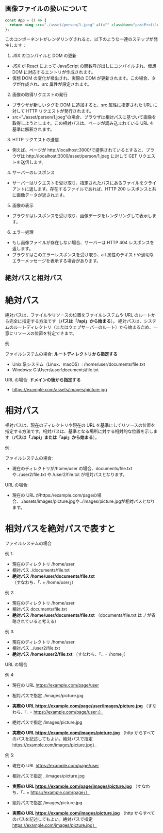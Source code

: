 ## 画像ファイルの扱いについて

```jsx
const App = () => {
  return <img src="./asset/person/1.jpeg" alt="" className="postProfileImg" />;
};
```

このコンポーネントがレンダリングされると、以下のような一連のステップが発生します：

1. JSX のコンパイルと DOM の更新

- JSX が React によって JavaScript の関数呼び出しにコンパイルされ、仮想 DOM に対応するエントリが作成されます。
- 仮想 DOM の変化が検出され、実際の DOM が更新されます。この場合、<img>タグが作成され、src 属性が設定されます。

2. 画像の取得リクエストの発行

- ブラウザが新しい<img>タグを DOM に追加すると、src 属性に指定された URL に対して HTTP リクエストが発行されます。
- src="./asset/person/1.jpeg"の場合、ブラウザは相対パスに基づいて画像を取得しようとします。この相対パスは、ページが読み込まれている URL を基準に解釈されます。

3. HTTP リクエストの送信

- 例えば、ページが http://localhost:3000/で提供されているとすると、ブラウザは http://localhost:3000/asset/person/1.jpeg に対して GET リクエストを送信します。

4. サーバーのレスポンス

- サーバーはリクエストを受け取り、指定されたパスにあるファイルをクライアントに返します。存在するファイルであれば、HTTP 200 レスポンスと共に画像データが返されます。

5. 画像の表示

- ブラウザはレスポンスを受け取り、画像データをレンダリングして表示します。

6. エラー処理

- もし画像ファイルが存在しない場合、サーバーは HTTP 404 レスポンスを返します。
- ブラウザはこのエラーレスポンスを受け取り、alt 属性のテキストや適切なエラーメッセージを表示する場合があります。

## 絶対パスと相対パス

# 絶対パス

絶対パスは、ファイルやリソースの位置をファイルシステムや URL のルートから完全に指定する方法です（**パスは「/api」から始まる**）。
絶対パスは、システムのルートディレクトリ（またはウェブサーバーのルート）から始まるため、一意にリソースの位置を特定できます。

例:

ファイルシステムの場合: **ルートディレクトリから指定する**

- Unix 系システム（Linux、macOS）: /home/user/documents/file.txt
- Windows: C:\Users\user\documents\file.txt

URL の場合: **ドメインの後から指定する**

- https://example.com/assets/images/picture.jpg

# 相対パス

相対パスは、現在のディレクトリや現在の URL を基準にしてリソースの位置を指定する方法です。相対パスは、基準となる場所に対する相対的な位置を示します（**パスは「./api」または「api」から始まる**）。

例:

ファイルシステムの場合:

- 現在のディレクトリが/home/user の場合、documents/file.txt や../user2/file.txt や./user2/file.txt が相対パスとなります。

URL の場合:

- 現在の URL がhttps://example.com/pageの場合、./assets/images/picture.jpgや../images/picture.jpgが相対パスとなります。

# 相対パスを絶対パスで表すと

ファイルシステムの場合

例 1:

- 現在のディレクトリ /home/user
- 相対パス ./documents/file.txt
- **絶対パス /home/user/documents/file.txt**
  （すなわち、「. = /home/user」）

例 2:

- 現在のディレクトリ /home/user
- 相対パス documents/file.txt
- **絶対パス /home/user/documents/file.txt**
  （documents/file.txt は ./ が省略されていると考える）

例 3:

- 現在のディレクトリ /home/user
- 相対パス ../user2/file.txt
- **絶対パス /home/user2/file.txt**
  （すなわち、「.. = /home」）

URL の場合

例 4:

- 現在の URL https://example.com/page/user

- 相対パスで指定 ./images/picture.jpg
- **実際の URL https://example.com/page/user/images/picture.jpg**
  （すなわち、「. = https://example.com/page/user」）

- 絶対パスで指定 /images/picture.jpg
- **実際の URL https://example.com/images/picture.jpg**
  （http からすべてのパスを記述してもよい。絶対パスで指定 https://example.com/images/picture.jpg）

例 5:

- 現在の URL https://example.com/page/user

- 相対パスで指定 ../images/picture.jpg
- **実際の URL https://example.com/page/images/picture.jpg**
  （すなわち、「.. = https://example.com/page」）

- 絶対パスで指定 /images/picture.jpg
- **実際の URL https://example.com/images/picture.jpg**
  （http からすべてのパスを記述してもよい。絶対パスで指定 https://example.com/images/picture.jpg）
